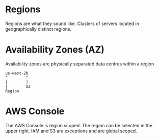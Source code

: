 # Regions
Regions are what they sound like. Clusters of servers located in geographically distinct regions.

# Availability Zones (AZ)
Availability zones are physically separated data centres within a region

```
us-west-2b
^        ^
|        |
|        AZ
Region
```

# AWS Console
The AWS Console is region scoped. The region can be selected in the upper right. IAM and S3 are exceptions and are global scoped.